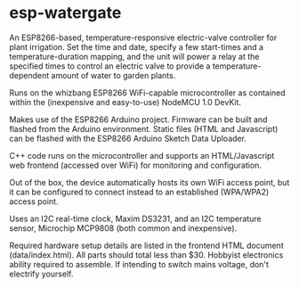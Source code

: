 # esp-watergate
An ESP8266-based, temperature-responsive electric-valve controller for plant irrigation. Set the time and date, specify a few start-times and a temperature-duration mapping, and the unit will power a relay at the specified times to control an electric valve to provide a temperature-dependent amount of water to garden plants.

Runs on the whizbang ESP8266 WiFi-capable microcontroller as contained within the (inexpensive and easy-to-use) NodeMCU 1.0 DevKit.

Makes use of the ESP8266 Arduino project. Firmware can be built and flashed from the Arduino environment. Static files (HTML and Javascript) can be flashed with the ESP8266 Arduino Sketch Data Uploader.

C++ code runs on the microcontroller and supports an HTML/Javascript web frontend (accessed over WiFi) for monitoring and configuration.

Out of the box, the device automatically hosts its own WiFi access point, but it can be configured to connect instead to an established (WPA/WPA2) access point.

Uses an I2C real-time clock, Maxim DS3231, and an I2C temperature sensor, Microchip MCP9808 (both common and inexpensive).

Required hardware setup details are listed in the frontend HTML document (data/index.html). All parts should total less than $30. Hobbyist electronics ability required to assemble. If intending to switch mains voltage, don't electrify yourself.
